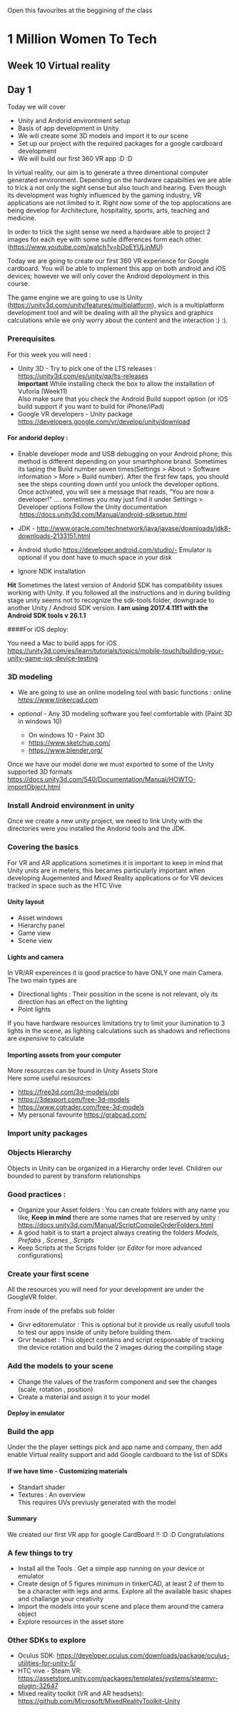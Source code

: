 Open this favourites at the beggining of the class

# 1 Million Women To Tech 

## Week 10 Virtual reality

## Day 1

Today we will cover

* Unity and Andorid environtment setup
* Basis of app development in Unity
* We will create some 3D models and import it to our scene 
* Set up our project with the required packages for a google cardboard development
* We will build our first 360 VR app :D :D














In virtual reality, our aim is to generate a three dimentional computer generated environment. Depending on the hardware capabilties we are able to trick a not only the sight  sense but also touch and hearing. 
Even though its development was highly influenced by the gaming industry, VR applications are not limited to it. Right now some of the top applocations are being develop for Architecture, hospitality, sports, arts, teaching and medicine.

In order to trick the sight sense we need a hardware able to project 2 images for each eye with some sutile differences form each other. 
(https://www.youtube.com/watch?v=bDoEYULinMU)

Today we are going to create our first 360 VR experience for Google cardboard. You will be able to implement this app on both android and iOS devices; however we will only cover the Android depoloyment in this course.

The game engine we are going to use is Unity (https://unity3d.com/unity/features/multiplatform), wich is a multiplatform development tool and will be dealing with all the physics and graphics calculations while we only worry about the content and the interaction :) :).

### Prerequisites 
For this week you will need :


* Unity 3D - Try to pick one of the LTS releases : https://unity3d.com/es/unity/qa/lts-releases<br /> **Important** While installing check the box to allow the installation of Vuforia (Week11) <br /> Also make sure that you check the Android Build support option (or iOS build support if you want to build for iPhone/iPad)
* Google VR developers - Unity package https://developers.google.com/vr/develop/unity/download



#### For andorid deploy :

* Enable developer mode and USB debugging on your Android phone; this method is different depending on your smarthphone brand. Sometimes its taping the Build number seven times(Settings > About > Software information > More > Build number). After the first few taps, you should see the steps counting down until you unlock the developer options. Once activated, you will see a message that reads, “You are now a developer!” .... sometimes you may just find it under Settings > Developer options
Follow the Unity documentation :https://docs.unity3d.com/Manual/android-sdksetup.html

* JDK - http://www.oracle.com/technetwork/java/javase/downloads/jdk8-downloads-2133151.html
* Android studio https://developer.android.com/studio/- Emulator is optional if you dont have to much space in your disk 
* Ignore NDK installation

**Hit** Sometimes the latest version of Andorid SDK has compatibility issues working with Unity. If you followed all the instructions and in during building stage unity seems not to recognize the sdk-tools folder, downgrade to another Unity / Android SDK version.
**I am using 2017.4.11f1 with the Android SDK tools v 26.1.1**

####For iOS deploy:

You need a Mac to build apps for iOS<br />
https://unity3d.com/es/learn/tutorials/topics/mobile-touch/building-your-unity-game-ios-device-testing

### 3D modeling 

* We are going to use an online modeling tool with basic functions :  online  https://www.tinkercad.com

* *optional* - Any 3D modeling software you feel comfortable with (Paint 3D in windows 10)  <br />
	* On windows 10 - Paint 3D
	* https://www.sketchup.com/
	* https://www.blender.org/

Once we have our model done we must exported to some of the Unity supported 3D formats https://docs.unity3d.com/540/Documentation/Manual/HOWTO-importObject.html

### Install Android environment in unity

Once we create a new unity project, we need to link Unity with the directories were you installed the Andorid tools and the JDK.

### Covering the basics

For VR and AR applications sometimes it is important to keep in mind that Unity *units* are in meters, this becames particularly important when developing Augemented and Mixed Reality applications or for VR devices tracked in space such as the HTC Vive

#### Unity layout
* Asset windows
* Hierarchy panel
* Game view
* Scene view

#### Lights and camera
In VR/AR expereinces it is good practice to have ONLY one main Camera.<br />
The two main types are
* Directional lights : Their possition in the scene is not relevant, oly its direction has an effect on the lighting
* Point lights

If you have hardware resources limitations try to limit your ilumination to 3 lights in the scene, as lighting calculations such as shadows and reflections are *expensive* to calculate

#### Importing assets from your computer

More resources can be found in Unity Assets Store <br />
Here some useful resources:
* https://free3d.com/3d-models/obj
* https://3dexport.com/free-3d-models
* https://www.cgtrader.com/free-3d-models
* My personal favourite https://grabcad.com/

### Import unity packages



### Objects Hierarchy
Objects in Unity can be organized in a Hierarchy order level. Children our bounded to parent by transform relationships


### Good practices :
 * Organize your Asset folders : You can create folders with any name you like, **Keep in mind** there are some names that are reserved by unity : https://docs.unity3d.com/Manual/ScriptCompileOrderFolders.html
 * A good habit is to start a project always creating the folders *Models*, *Prefabs* , *Scenes* , *Scripts*
 * Keep Scripts at the Scripts folder (or *Editor* for more advanced configurations)


### Create your first scene 
All the resources you will need for your development are under the GoogleVR folder.

From insde of the prefabs sub folder
* Grvr editoremulator : This is optional but it provide us really usufull tools to test our apps inside of unity before building them.
* Grvr headset : This object contains and script responsable of tracking the device rotation and build the 2 images during the compiling stage

### Add the models to your scene
* Change the values of the trasform component and see the changes (scale, rotation , position)
* Create a material and assign it to your model

#### Deploy in emulator 


### Build the app

Under the the player settings pick and app name and company, then add enable Virtual reality support and add Google cardboard to the list of SDKs

#### If we have time - Customizing materials 
* Standart shader
* Textures : An overview 
 <br /> This requires UVs previusly generated with the model


#### Summary
We created our first VR app for google CardBoard !! :D :D Congratulations
### A few things to try
* Install all the Tools . Get a simple app running on your device or emulator
* Create design of 5 figures minimum in tinkerCAD, at least 2 of them to be a character with legs and arms. Explore all the available basic shapes and challange your creativity 
* Import the models into your scene and place them around the camera object 
* Explore resources in the asset store 

### Other SDKs to explore

* Oculus SDK: https://developer.oculus.com/downloads/package/oculus-utilities-for-unity-5/
* HTC vive - Steam VR: https://assetstore.unity.com/packages/templates/systems/steamvr-plugin-32647
* Mixed reality toolkit (VR and AR headsets): https://github.com/Microsoft/MixedRealityToolkit-Unity
